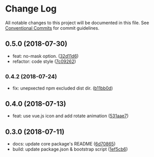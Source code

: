 # Change Log

All notable changes to this project will be documented in this file.
See [Conventional Commits](https://conventionalcommits.org) for commit guidelines.

<a name="0.5.0"></a>
## 0.5.0 (2018-07-30)

* feat: no-mask option. ([32d11d6](https://github.com/ulivz/vue-foldable/commit/32d11d6))
* refactor: code style ([7c09262](https://github.com/ulivz/vue-foldable/commit/7c09262))




<a name="0.4.2"></a>
## <small>0.4.2 (2018-07-24)</small>

* fix: unepxected npm excluded dist dir. ([b11bb0d](https://github.com/ulivz/vue-foldable/commit/b11bb0d))




<a name="0.4.0"></a>
## 0.4.0 (2018-07-13)

* feat: use vue.js icon and add rotate animation ([531aae7](https://github.com/ulivz/vue-foldable/commit/531aae7))




<a name="0.3.0"></a>
## 0.3.0 (2018-07-11)

* docs: update core package's README ([6d70865](https://github.com/ulivz/vue-foldable/commit/6d70865))
* build: update package.json & bootstrap script ([1ef5cb6](https://github.com/ulivz/vue-foldable/commit/1ef5cb6))
